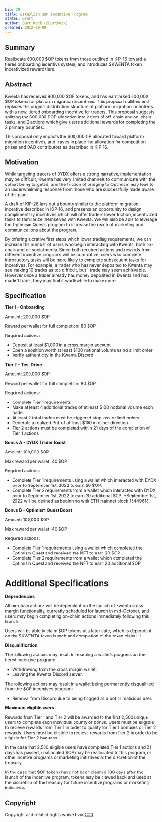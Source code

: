```yaml
---
kip: 29
title: Establish $OP Incentive Program 
status: Draft
author: Burt Rock (@BurtRock)
created: 2022-09-09
---
```


## Summary

Reallocate 600,000 $OP tokens from those outlined in KIP-16 toward a tiered onboarding incentive system, and introduces $KWENTA token incentivized reward tiers.

## Abstract

Kwenta has received 900,000 $OP tokens, and has earmarked 600,000 $OP tokens for platform migration incentives. This proposal nullifies and replaces the original distribution structure of platform migration incentives with a new, tiered onboarding incentive for traders. 
This proposal suggests splitting the 600,000 $OP allocation into 2 tiers of off-chain and on-chain tasks, and 2 actions which give users additional rewards for completing the 2 primary bounties.

This proposal only impacts the 600,000 OP allocated toward platform migration incentives, and leaves in place the allocation for competition prizes and DAO contributors as described in KIP-16.

## Motivation

While targeting traders of DYDX offers a strong narrative, implementation may be difficult, Kwenta has very limited channels to communicate with the cohort being targeted, and the friction of bridging to Optimism may lead to an underwhelming response from those who are successfully made aware of the plan.

A draft of KIP-28 lays out a bounty similar to the platform migration incentive described in KIP-16, and presents an opportunity to design complimentary incentives which will offer traders lower friction, incentivized tasks to familiarize themselves with Kwenta. We will also be able to leverage the Optimism Quests program to increase the reach of marketing and communications about the program.

By offering lucrative first steps which lower trading requirements, we can increase the number of users who begin interacting with Kwenta, both on-chain and on social media. Since both required actions and rewards from different incentive programs will be cumulative, users who complete introductory tasks will be more likely to complete subsequent tasks for incentives. For example, a trader who has never deposited to Kwenta may see making 10 trades as too difficult, but 1 trade may seem achievable. However once a trader already has money deposited in Kwenta and has made 1 trade, they may find it worthwhile to make more.

## Specification

**Tier 1 - Onboarding**

Amount: 200,000 $OP

Reward per wallet for full completion: 80 $OP

Required actions:

- Deposit at least $1,000 in a cross margin account
- Open a position worth at least $100 notional volume using a limit order
- Verify authenticity in the Kwenta Discord

**Tier 2 - Test Drive**

Amount: 200,000 $OP

Reward per wallet for full completion: 80 $OP

Required actions:

- Complete Tier 1 requirements
- Make at least 4 additional trades of at least $100 notional volume each trade
- At least 2 total trades must be triggered stop loss or limit orders
- Generate a realized PnL of at least $100 in either direction
- Tier 2 actions must be completed within 21 days of the completion of Tier 1 actions

**Bonus A - DYDX Trader Boost**

Amount: 100,000 $OP

Max reward per wallet: 40 $OP

Required actions:

- Complete Tier 1 requirements using a wallet which interacted with DYDX prior to September 1st, 2022 to earn 20 $OP. 
- Complete Tier 2 requirements from a wallet which interacted with DYDX prior to September 1st, 2022 to earn 20 additional $OP.
*September 1st, 2022 will be defined as beginning with ETH mainnet block 15449618.

**Bonus B - Optimism Quest Boost**

Amount: 100,000 $OP

Max reward per wallet: 40 $OP

Required actions:

- Complete Tier 1 requirements using a wallet which completed the Optimism Quest and received the NFT to earn 20 $OP
- Complete Tier 2 requirements from a wallet which completed the Optimism Quest and received the NFT to earn 20 additional $OP

# Additional Specifications

**Dependencies**

All on-chain actions will be dependent on the launch of Kwenta cross margin functionality, currently scheduled for launch in mid-October, and users may begin completing on-chain actions immediately following this launch.

Users will be able to claim $OP tokens at a later date, which is dependent on the $KWENTA token launch and completion of the token claim UI.

**Disqualification**

The following actions may result in resetting a wallet’s progress on the tiered incentive program:

- Withdrawing from the cross margin wallet.
- Leaving the Kwenta Discord server. 

The following actions may result in a wallet being permanently disqualified from the $OP incentives program:

- Removal from Discord due to being flagged as a bot or malicious user.

**Maximum eligible users**

Rewards from Tier 1 and Tier 2 will be awarded to the first 2,500 unique users to complete each individual bounty or bonus. Users must be eligiible to recieve rewards from Tier 1 in order to qualify for Tier 1 bonuses or Tier 2 rewards. Users must be eligible to recieve rewards from Tier 2 in order to be eligible for Tier 2 bonuses. 

In the case that 2,500 eligible users have completed Tier 1 actions and 21 days has passed, unallocated $OP may be reallocated to this program, or other incetive programs or marketing initiatives at the discretion of the treasury.

In the case that $OP tokens have not been claimed 180 days after the launch of the incentive program, tokens may be clawed back and used at the discretion of the treasury for future incentive programs or marketing initiatives.

## Copyright 

Copyright and related rights waived via [CC0](https://creativecommons.org/publicdomain/zero/1.0/).
